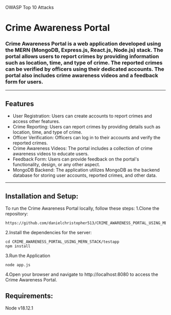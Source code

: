 OWASP Top 10 Attacks

# Crime Awareness Portal

### Crime Awareness Portal is a web application developed using the MERN (MongoDB, Express.js, React.js, Node.js) stack. The portal allows users to report crimes by providing information such as location, time, and type of crime. The reported crimes can be verified by officers using their dedicated accounts. The portal also includes crime awareness videos and a feedback form for users.

---

## Features

- User Registration: Users can create accounts to report crimes and access other features.
- Crime Reporting: Users can report crimes by providing details such as location, time, and type of crime.
- Officer Verification: Officers can log in to their accounts and verify the reported crimes.
- Crime Awareness Videos: The portal includes a collection of crime awareness videos to educate users.
- Feedback Form: Users can provide feedback on the portal's functionality, design, or any other aspect.
- MongoDB Backend: The application utilizes MongoDB as the backend database for storing user accounts, reported crimes, and other data.

---

## Installation and Setup:

To run the Crime Awareness Portal locally, follow these steps:
1.Clone the repository:

```
https://github.com/danielchristopher513/CRIME_AWARENESS_PORTAL_USING_MERN_STACK.git
```

2.Install the dependencies for the server:

```
cd CRIME_AWARENESS_PORTAL_USING_MERN_STACK/testapp
npm install
```

3.Run the Application

```
node app.js
```

4.Open your browser and navigate to http://localhost:8080 to access the Crime Awareness Portal.

## Requirements:

Node v18.12.1
